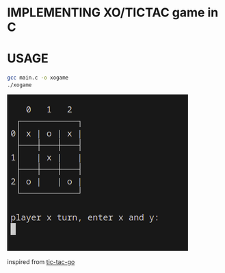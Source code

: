# IMPLEMENTING XO/TICTAC game in C 

# USAGE 
```bash
gcc main.c -o xogame 
./xogame
```
![Alt text](image.png)

inspired from
[tic-tac-go](https://github.com/abdullah-alaadine/tic-tac-go)
